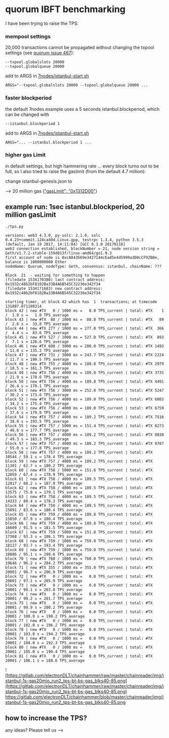 # quorum IBFT benchmarking

I have been trying to raise the TPS:

### mempool settings
20,000 transactions cannot be propagated without changing the txpool settings (see [quorum issue 467](https://github.com/jpmorganchase/quorum/issues/467#issuecomment-412536373)):

    --txpool.globalslots 20000 
    --txpool.globalqueue 20000

add to ARGS in [7nodes/istanbul-start.sh](https://github.com/jpmorganchase/quorum-examples/blob/32e7c8d98a6bcf55e4fd74f84192fd9c2cb69487/examples/7nodes/istanbul-start.sh#L20)
```
ARGS="--txpool.globalslots 20000 --txpool.globalqueue 20000 ...
```

### faster blockperiod
the default 7nodes example uses a 5 seconds istanbul.blockperiod, which can be changed with

    --istanbul.blockperiod 1

add to ARGS in [7nodes/istanbul-start.sh](https://github.com/jpmorganchase/quorum-examples/blob/32e7c8d98a6bcf55e4fd74f84192fd9c2cb69487/examples/7nodes/istanbul-start.sh#L20)
```
ARGS="... --istanbul.blockperiod 1 ...
```

### higher gas Limit
in default settings, but high hammering rate ... every block turns out to be full, so I also tried to raise the gaslimit (from the default 4.7 million):

change istanbul-genesis.json to 

--> 20 million gas (["gasLimit": "0x1312D00"](https://github.com/jpmorganchase/quorum-examples/blob/0ccd3eab85e65b73078ecc11ce85dea7459be7ca/examples/7nodes/istanbul-genesis.json#L51))

## example run: 1sec istanbul.blockperiod, 20 million gasLimit

```
./tps.py 

versions: web3 4.3.0, py-solc: 2.1.0, solc 0.4.23+commit.124ca40d.Linux.gpp, testrpc 1.3.4, python 3.5.3 (default, Jan 19 2017, 14:11:04) [GCC 6.3.0 20170118]
web3 connection established, blockNumber = 21, node version string =  Geth/v1.7.2-stable-159d813f/linux-amd64/go1.9.3
first account of node is 0xcA843569e3427144cEad5e4d5999a3D0cCF92B8e, balance is 1000000000 Ether
nodeName: Quorum, nodeType: Geth, consensus: istanbul, chainName: ???

Block  21  - waiting for something to happen
(filedate 1534170380) last contract address: 0x1932c48b2bF8102Ba33B4A6B545C32236e342f34
(filedate 1534171683) new contract address: 0x1932c48b2bF8102Ba33B4A6B545C32236e342f34

starting timer, at block 42 which has  1  transactions; at timecode 131887.871188314
block 42 | new #TX   0 / 1000 ms =   0.0 TPS_current | total: #TX    1 /  1.0 s =   1.0 TPS_average
block 43 | new #TX  88 / 1000 ms =  88.0 TPS_current | total: #TX   89 /  2.6 s =  33.8 TPS_average
block 44 | new #TX 277 / 1000 ms = 277.0 TPS_current | total: #TX  366 /  4.4 s =  83.6 TPS_average
block 45 | new #TX 527 / 1000 ms = 527.0 TPS_current | total: #TX  893 /  7.1 s = 126.6 TPS_average
block 46 | new #TX 600 / 3000 ms = 200.0 TPS_current | total: #TX 1493 / 11.0 s = 135.2 TPS_average
block 47 | new #TX 731 / 3000 ms = 243.7 TPS_current | total: #TX 2224 / 11.7 s = 190.5 TPS_average
block 48 | new #TX 755 / 4000 ms = 188.8 TPS_current | total: #TX 2979 / 18.5 s = 161.3 TPS_average
block 49 | new #TX 756 / 4000 ms = 189.0 TPS_current | total: #TX 3735 / 21.9 s = 170.6 TPS_average
block 50 | new #TX 756 / 4000 ms = 189.0 TPS_current | total: #TX 4491 / 26.4 s = 170.1 TPS_average
block 51 | new #TX 756 / 3000 ms = 252.0 TPS_current | total: #TX 5247 / 30.2 s = 173.8 TPS_average
block 52 | new #TX 756 / 4000 ms = 189.0 TPS_current | total: #TX 6003 / 34.2 s = 175.4 TPS_average
block 53 | new #TX 756 / 4000 ms = 189.0 TPS_current | total: #TX 6759 / 37.6 s = 179.8 TPS_average
block 54 | new #TX 757 / 4000 ms = 189.2 TPS_current | total: #TX 7516 / 38.8 s = 193.5 TPS_average
block 55 | new #TX 757 / 5000 ms = 151.4 TPS_current | total: #TX 8273 / 46.6 s = 177.7 TPS_average
block 56 | new #TX 757 / 4000 ms = 189.2 TPS_current | total: #TX 9030 / 49.3 s = 183.3 TPS_average
block 57 | new #TX 757 / 4000 ms = 189.2 TPS_current | total: #TX 9787 / 55.0 s = 177.8 TPS_average
block 58 | new #TX 757 / 4000 ms = 189.2 TPS_current | total: #TX 10544 / 59.1 s = 178.4 TPS_average
block 59 | new #TX 757 / 4000 ms = 189.2 TPS_current | total: #TX 11301 / 62.7 s = 180.2 TPS_average
block 60 | new #TX 758 / 5000 ms = 151.6 TPS_current | total: #TX 12059 / 67.4 s = 178.9 TPS_average
block 61 | new #TX 758 / 4000 ms = 189.5 TPS_current | total: #TX 12817 / 68.2 s = 187.9 TPS_average
block 62 | new #TX 758 / 4000 ms = 189.5 TPS_current | total: #TX 13575 / 75.8 s = 179.1 TPS_average
block 63 | new #TX 758 / 4000 ms = 189.5 TPS_current | total: #TX 14333 / 80.4 s = 178.3 TPS_average
block 64 | new #TX 758 / 4000 ms = 189.5 TPS_current | total: #TX 15091 / 83.6 s = 180.4 TPS_average
block 65 | new #TX 759 / 4000 ms = 189.8 TPS_current | total: #TX 15850 / 87.9 s = 180.4 TPS_average
block 66 | new #TX 759 / 4000 ms = 189.8 TPS_current | total: #TX 16609 / 91.5 s = 181.5 TPS_average
block 67 | new #TX 759 / 5000 ms = 151.8 TPS_current | total: #TX 17368 / 93.3 s = 186.1 TPS_average
block 68 | new #TX 759 / 1000 ms = 759.0 TPS_current | total: #TX 18127 / 93.7 s = 193.4 TPS_average
block 69 | new #TX 759 / 1000 ms = 759.0 TPS_current | total: #TX 18886 / 95.1 s = 198.6 TPS_average
block 70 | new #TX 760 / 1000 ms = 760.0 TPS_current | total: #TX 19646 / 96.2 s = 204.2 TPS_average
block 71 | new #TX 355 / 1000 ms = 355.0 TPS_current | total: #TX 20001 / 96.7 s = 206.9 TPS_average
block 72 | new #TX   0 / 1000 ms =   0.0 TPS_current | total: #TX 20001 / 97.1 s = 205.9 TPS_average
block 73 | new #TX   0 / 1000 ms =   0.0 TPS_current | total: #TX 20001 / 98.1 s = 203.8 TPS_average
block 74 | new #TX   0 / 1000 ms =   0.0 TPS_current | total: #TX 20001 / 99.2 s = 201.7 TPS_average
block 75 | new #TX   0 / 1000 ms =   0.0 TPS_current | total: #TX 20001 / 99.9 s = 200.2 TPS_average
block 76 | new #TX   0 / 1000 ms =   0.0 TPS_current | total: #TX 20001 / 100.9 s = 198.2 TPS_average
block 77 | new #TX   0 / 1000 ms =   0.0 TPS_current | total: #TX 20001 / 102.0 s = 196.2 TPS_average
block 78 | new #TX   0 / 1000 ms =   0.0 TPS_current | total: #TX 20001 / 103.0 s = 194.2 TPS_average
block 79 | new #TX   0 / 1000 ms =   0.0 TPS_current | total: #TX 20001 / 104.0 s = 192.3 TPS_average
block 80 | new #TX   0 / 1000 ms =   0.0 TPS_current | total: #TX 20001 / 105.0 s = 190.4 TPS_average
block 81 | new #TX   0 / 1000 ms =   0.0 TPS_current | total: #TX 20001 / 106.1 s = 188.6 TPS_average
```

![https://gitlab.com/electronDLT/chainhammer/raw/master/chainreader/img/istanbul-1s-gas20mio_run2_tps-bt-bs-gas_blks40-85.png](https://gitlab.com/electronDLT/chainhammer/raw/master/chainreader/img/istanbul-1s-gas20mio_run2_tps-bt-bs-gas_blks40-85.png)  
https://gitlab.com/electronDLT/chainhammer/blob/master/chainreader/img/istanbul-1s-gas20mio_run2_tps-bt-bs-gas_blks40-85.png

## how to increase the TPS?

any ideas? Please tell us --> 
